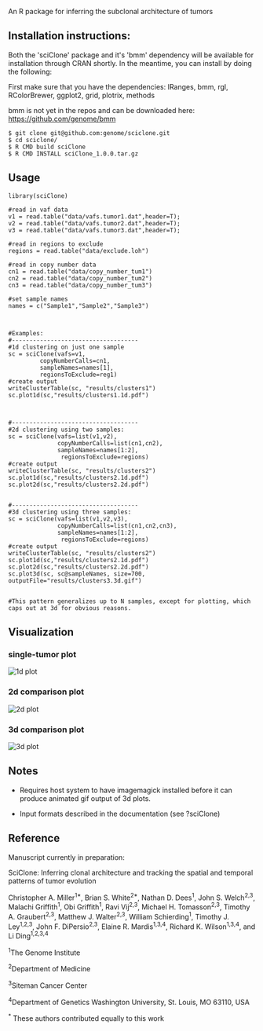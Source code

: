 An R package for inferring the subclonal architecture of tumors

## Installation instructions:

Both the 'sciClone' package and it's 'bmm' dependency will be available for installation 
through CRAN shortly. In the meantime, you can install by doing the following:

First make sure that you have the dependencies:
IRanges, bmm, rgl, RColorBrewer, ggplot2, grid, plotrix, methods

bmm is not yet in the repos and can be downloaded here:
https://github.com/genome/bmm

    $ git clone git@github.com:genome/sciclone.git
    $ cd sciclone/
    $ R CMD build sciClone
    $ R CMD INSTALL sciClone_1.0.0.tar.gz


## Usage
    library(sciClone)
    
    #read in vaf data
    v1 = read.table("data/vafs.tumor1.dat",header=T);
    v2 = read.table("data/vafs.tumor2.dat",header=T);
    v3 = read.table("data/vafs.tumor3.dat",header=T);
    
    #read in regions to exclude
    regions = read.table("data/exclude.loh")

    #read in copy number data
    cn1 = read.table("data/copy_number_tum1")
    cn2 = read.table("data/copy_number_tum2")
    cn3 = read.table("data/copy_number_tum3")

    #set sample names
    names = c("Sample1","Sample2","Sample3")



    #Examples:
    #------------------------------------
    #1d clustering on just one sample
    sc = sciClone(vafs=v1,
             copyNumberCalls=cn1,
             sampleNames=names[1],
             regionsToExclude=reg1)
    #create output
    writeClusterTable(sc, "results/clusters1")
    sc.plot1d(sc,"results/clusters1.1d.pdf")



    #------------------------------------
    #2d clustering using two samples:
    sc = sciClone(vafs=list(v1,v2),
                  copyNumberCalls=list(cn1,cn2),
                  sampleNames=names[1:2],
                   regionsToExclude=regions)
    #create output
    writeClusterTable(sc, "results/clusters2")
    sc.plot1d(sc,"results/clusters2.1d.pdf")
    sc.plot2d(sc,"results/clusters2.2d.pdf")


    #------------------------------------
    #3d clustering using three samples:
    sc = sciClone(vafs=list(v1,v2,v3),
                  copyNumberCalls=list(cn1,cn2,cn3),
                  sampleNames=names[1:2],
                   regionsToExclude=regions)
    #create output
    writeClusterTable(sc, "results/clusters2")
    sc.plot1d(sc,"results/clusters2.1d.pdf")
    sc.plot2d(sc,"results/clusters2.2d.pdf")
    sc.plot3d(sc, sc@sampleNames, size=700, outputFile="results/clusters3.3d.gif")


    #This pattern generalizes up to N samples, except for plotting, which caps out at 3d for obvious reasons.


## Visualization

### single-tumor plot
![1d plot](http://i.imgur.com/n4JNs9t.png)

### 2d comparison plot
![2d plot](http://i.imgur.com/8h0qAWx.png)

### 3d comparison plot
![3d plot](http://i.imgur.com/iM0V1kq.gif)

## Notes

- Requires host system to have imagemagick installed before it can produce animated gif output of 3d plots. 

- Input formats described in the documentation (see ?sciClone)

## Reference
Manuscript currently in preparation:


SciClone: Inferring clonal architecture and tracking the spatial and temporal patterns of tumor evolution

Christopher A. Miller<sup>1*</sup>, Brian S. White<sup>2*</sup>, Nathan D. Dees<sup>1</sup>, John S. Welch<sup>2,3</sup>, Malachi Griffith<sup>1</sup>, Obi Griffith<sup>1</sup>, Ravi Vij<sup>2,3</sup>, Michael H. Tomasson<sup>2,3</sup>, Timothy A. Graubert<sup>2,3</sup>, Matthew J. Walter<sup>2,3</sup>, William Schierding<sup>1</sup>, Timothy J. Ley<sup>1,2,3</sup>, John F. DiPersio<sup>2,3</sup>, Elaine R. Mardis<sup>1,3,4</sup>, Richard K. Wilson<sup>1,3,4</sup>, and Li Ding<sup>1,2,3,4</sup>

<sup>1</sup>The Genome Institute 

<sup>2</sup>Department of Medicine 

<sup>3</sup>Siteman Cancer Center 

<sup>4</sup>Department of Genetics Washington University, St. Louis, MO 63110, USA

<sup>*</sup> These authors contributed equally to this work
